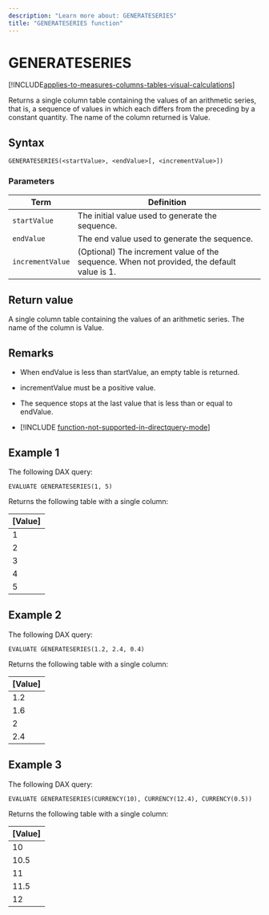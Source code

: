 ```yaml
---
description: "Learn more about: GENERATESERIES"
title: "GENERATESERIES function"
---
```

# GENERATESERIES

[!INCLUDE[applies-to-measures-columns-tables-visual-calculations](includes/applies-to-measures-columns-tables-visual-calculations.md)]

Returns a single column table containing the values of an arithmetic series, that is, a sequence of values in which each differs from the preceding by a constant quantity. The name of the column returned is Value.

## Syntax

```dax
GENERATESERIES(<startValue>, <endValue>[, <incrementValue>])
```

### Parameters

|Term|Definition|
|--------|--------------|
|`startValue`|The initial value used to generate the sequence.|
|`endValue`|The end value used to generate the sequence.|
|`incrementValue`|(Optional) The increment value of the sequence. When not provided, the default value is 1.|

## Return value

A single column table containing the values of an arithmetic series. The name of the column is Value.

## Remarks

- When endValue is less than startValue, an empty table is returned.

- incrementValue must be a positive value.

- The sequence stops at the last value that is less than or equal to endValue.

- [!INCLUDE [function-not-supported-in-directquery-mode](includes/function-not-supported-in-directquery-mode.md)]

## Example 1

The following DAX query:

```dax
EVALUATE GENERATESERIES(1, 5)
```

Returns the following table with a single column:

[Value]  |
---------|
1     |
2     |
3     |
4     |
5     |

## Example 2

The following DAX query:

```dax
EVALUATE GENERATESERIES(1.2, 2.4, 0.4)
```

Returns the following table with a single column:

[Value]  |
---------|
1.2    |
1.6     |
2     |
2.4     |

## Example 3

The following DAX query:

```dax
EVALUATE GENERATESERIES(CURRENCY(10), CURRENCY(12.4), CURRENCY(0.5))
```

Returns the following table with a single column:

[Value]  |
---------|
10    |
10.5     |
11     |
11.5     |
12     |
